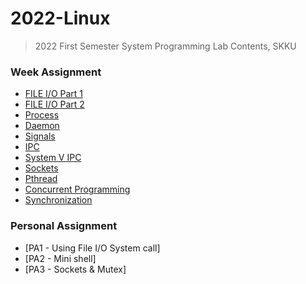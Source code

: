 # 2022-Linux
> 2022 First Semester System Programming Lab Contents, SKKU

### Week Assignment
* [FILE I/O Part 1](https://github.com/softho0n/2022-Linux/blob/main/w1_fileIO_part1.c)
* [FILE I/O Part 2](https://github.com/softho0n/2022-Linux/blob/main/w2_fileIO_part2.c)
* [Process](https://github.com/softho0n/2022-Linux/blob/main/w3_process.c)
* [Daemon](https://github.com/softho0n/2022-Linux/blob/main/w4_daemon.c)
* [Signals](https://github.com/softho0n/2022-Linux/blob/main/w5_signals.c)
* [IPC](https://github.com/softho0n/2022-Linux/blob/main/w6_IPC.c)
* [System V IPC](https://github.com/softho0n/2022-Linux/blob/main/w7_systemIPC.c)
* [Sockets](https://github.com/softho0n/2022-Linux/blob/main/w8_client.c)
* [Pthread](https://github.com/softho0n/2022-Linux/blob/main/w9_sockets.c)
* [Concurrent Programming](https://github.com/softho0n/2022-Linux/blob/main/w10_client.c)
* [Synchronization](https://github.com/softho0n/2022-Linux/blob/main/w11_sync.c)
### Personal Assignment
* [PA1 - Using File I/O System call]
* [PA2 - Mini shell]
* [PA3 - Sockets & Mutex]
